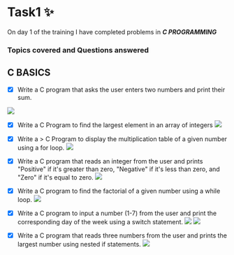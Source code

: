 # Task1 :sparkles:
On day 1 of the training I have completed problems in **_C PROGRAMMING_**

### Topics covered and  Questions answered

## C BASICS

- [x]  Write a C program that asks the user enters two numbers and print their sum.
<img src="[/c/codedResultsScreenshots/sumOf2Numbers](https://github.com/Sowbaranika-G-002/Programming/blob/main/sumOf2Numbers.jpg).jpg">

- [x] Write a C Program to find the largest element in an array of integers
  <img src="/c/codedResultsScreenshots/largeElesInAnArray.jpg">

 
- [x] Write a > C Program to display the multiplication table of a given number using a for loop.
   <img src="/c/codedResultsScreenshots/multiplicationOfANum.jpg">

 - [x] Write a C program that reads an integer from the user and prints "Positive" if it's greater than zero, "Negative" if it's less than zero, and "Zero" if it's equal to zero.
   <img src="/c/codedResultsScreenshots/posiNegOrZero.jpg">

- [x] Write a C program to find the factorial of a given number using a while loop.
   <img src="/c/codedResultsScreenshots/factorial.jpg">

- [x] Write a C program to input a number (1-7) from the user and print the corresponding day of the week using a switch statement.
   <img src="/c/codedResultsScreenshots/dayOfWeekResult.jpg">
   <img src="/c/codedResultsScreenshots/dayOfWeekResult.jpg">

 - [x] Write a C program that reads three numbers from the user and prints the largest number using nested if statements.
   <img src="/c/codedResultsScreenshots/largeNumAmong3.jpg">
